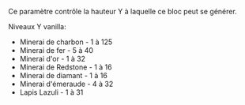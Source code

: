 Ce paramètre contrôle la hauteur Y à laquelle ce bloc peut se générer.

Niveaux Y vanilla:
* Minerai de charbon - 1 à 125
* Minerai de fer - 5 à 40
* Minerai d'or - 1 à 32
* Minerai de Redstone - 1 à 16
* Minerai de diamant - 1 à 16
* Minerai d'émeraude - 4 à 32
* Lapis Lazuli - 1 à 31